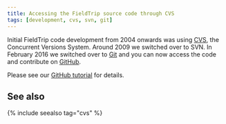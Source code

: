 ```yaml
---
title: Accessing the FieldTrip source code through CVS
tags: [development, cvs, svn, git]
---
```


Initial FieldTrip code development from 2004 onwards was using [CVS](https://en.wikipedia.org/wiki/Concurrent_Versions_System), the Concurrent Versions System. Around 2009 we switched over to SVN. In February 2016 we switched over to [Git](https://git-scm.com) and you can now access the code and contribute on [GitHub](https://github.com/fieldtrip).

Please see our [GitHub tutorial](/development/git) for details.

## See also

{% include seealso tag="cvs" %}
